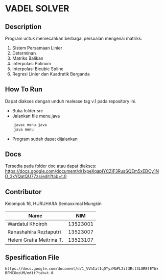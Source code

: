 # VADEL SOLVER

## Description
Program untuk memecahkan berbagai persoalan mengenai matriks:
1. Sistem Persamaan Linier
2. Determinan
3. Matriks Balikan
4. Interpolasi Polinom
5. Interpolasi Bicubic Spline
6. Regresi Linier dan Kuadratik Berganda

## How To Run
Dapat diakses dengan unduh realease tag v.1 pada repository ini.
- Buka folder src
- Jalankan file menu.java
```bash
    javac menu.java
    java menu
```
- Program sudah dapat dijalankan

## Docs
Tersedia pada folder doc atau dapat diakses: https://docs.google.com/document/d/1xpeXqapIYCZiF3RusSQEm5xEDCy1ND_3xYQatQU77zs/edit?tab=t.0

## Contributor
Kelompok 16, HURUHARA Semaxximal Mungkin <br>

| **Name**                           | **NIM**                               |
|------------------------------------|----------------------------------------|
| Wardatul Khoiroh                   | 13523001                               |
| Ranashahira Reztaputri             | 13523007                               |
| Heleni Gratia Meitrina T.          | 13523107                               |



## Spesification File
`https://docs.google.com/document/d/1_VVhIat1qDTyzMbPL2if3Rct3LGREfEYWxBFMCOeeUM/edit?tab=t.0`
